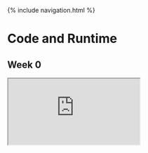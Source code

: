 {% include navigation.html %}

# Code and Runtime

## Week 0

<iframe src="https://replit.com/@KaavyaRaamkumar/Menu#main.py"></iframe>
